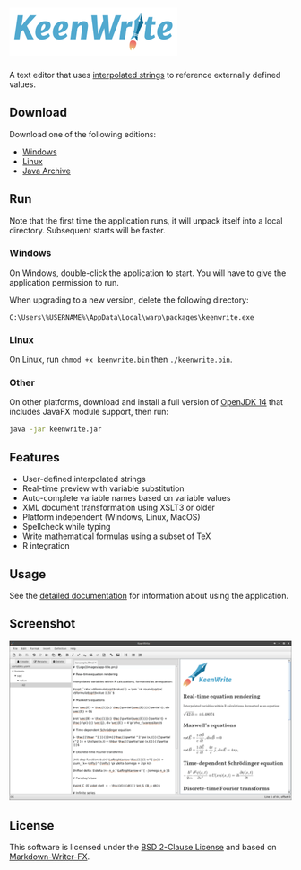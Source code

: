 # ![Logo](docs/images/app-title.png)

A text editor that uses [interpolated strings](https://en.wikipedia.org/wiki/String_interpolation) to reference externally defined values.

## Download

Download one of the following editions:

* [Windows](https://gitreleases.dev/gh/DaveJarvis/keenwrite/latest/keenwrite.exe)
* [Linux](https://gitreleases.dev/gh/DaveJarvis/keenwrite/latest/keenwrite.bin)
* [Java Archive](https://gitreleases.dev/gh/DaveJarvis/keenwrite/latest/keenwrite.jar)

## Run

Note that the first time the application runs, it will unpack itself into a local directory. Subsequent starts will be faster.

### Windows

On Windows, double-click the application to start. You will have to give the application permission to run.

When upgrading to a new version, delete the following directory:

    C:\Users\%USERNAME%\AppData\Local\warp\packages\keenwrite.exe

### Linux

On Linux, run `chmod +x keenwrite.bin` then `./keenwrite.bin`.

### Other

On other platforms, download and install a full version of [OpenJDK 14](https://bell-sw.com/pages/downloads/?version=java-14#mn) that includes JavaFX module support, then run:

``` bash
java -jar keenwrite.jar
```

## Features

* User-defined interpolated strings
* Real-time preview with variable substitution
* Auto-complete variable names based on variable values
* XML document transformation using XSLT3 or older
* Platform independent (Windows, Linux, MacOS)
* Spellcheck while typing
* Write mathematical formulas using a subset of TeX
* R integration

## Usage

See the [detailed documentation](docs/README.md) for information about
using the application.

## Screenshot

![Screenshot with Formulas](docs/images/equations.png)

## License

This software is licensed under the [BSD 2-Clause License](LICENSE.md) and
based on [Markdown-Writer-FX](licenses/MARKDOWN-WRITER-FX.md).

